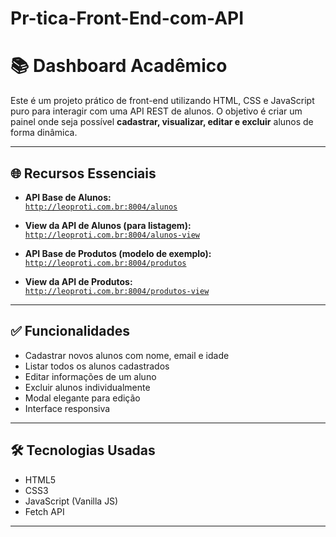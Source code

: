 ﻿# Pr-tica-Front-End-com-API

# 📚 Dashboard Acadêmico

Este é um projeto prático de front-end utilizando HTML, CSS e JavaScript puro para interagir com uma API REST de alunos. O objetivo é criar um painel onde seja possível **cadastrar, visualizar, editar e excluir** alunos de forma dinâmica.

---

## 🌐 Recursos Essenciais

- **API Base de Alunos:**  
  [`http://leoproti.com.br:8004/alunos`](http://leoproti.com.br:8004/alunos)

- **View da API de Alunos (para listagem):**  
  [`http://leoproti.com.br:8004/alunos-view`](http://leoproti.com.br:8004/alunos-view)

- **API Base de Produtos (modelo de exemplo):**  
  [`http://leoproti.com.br:8004/produtos`](http://leoproti.com.br:8004/produtos)

- **View da API de Produtos:**  
  [`http://leoproti.com.br:8004/produtos-view`](http://leoproti.com.br:8004/produtos-view)

---

## ✅ Funcionalidades

- Cadastrar novos alunos com nome, email e idade
- Listar todos os alunos cadastrados
- Editar informações de um aluno
- Excluir alunos individualmente
- Modal elegante para edição
- Interface responsiva

---

## 🛠 Tecnologias Usadas

- HTML5
- CSS3
- JavaScript (Vanilla JS)
- Fetch API

---
